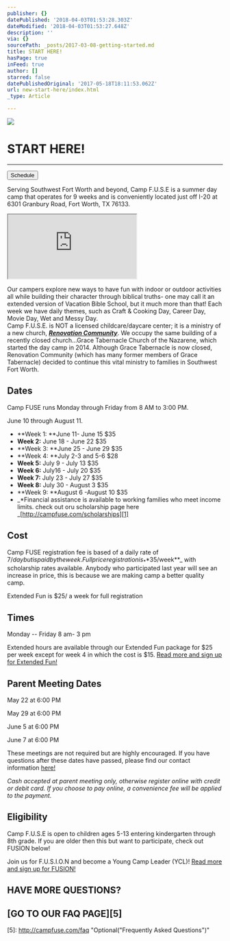 ```yaml
---
publisher: {}
datePublished: '2018-04-03T01:53:28.303Z'
dateModified: '2018-04-03T01:53:27.648Z'
description: ''
via: {}
sourcePath: _posts/2017-03-08-getting-started.md
title: START HERE!
hasPage: true
inFeed: true
author: []
starred: false
datePublishedOriginal: '2017-05-18T18:11:53.062Z'
url: new-start-here/index.html
_type: Article

---
```

![](https://the-grid-user-content.s3-us-west-2.amazonaws.com/e68a7ac0-79cf-427f-8264-72dd00662d5d.jpg)

# START HERE!

---

<button data-role="cta" style="">Schedule</button>

Serving Southwest Fort Worth and beyond, Camp F.U.S.E is a summer day camp that operates for 9 weeks and is conveniently located just off I-20 at 6301 Granbury Road, Fort Worth, TX 76133\.

<iframe src="https://the-grid.github.io/ed-location/?latitude=32.65692&amp;longitude=-97.401731&amp;zoom=16&amp;address=6301%20Granbury%20Rd%2C%20Fort%20Worth%2C%20Texas%2076133%2C%20United%20States" style=""></iframe>

Our campers explore new ways to have fun with indoor or outdoor activities all while building their character through biblical truths- one may call it an extended version of Vacation Bible School, but it much more than that! Each week we have daily themes, such as Craft & Cooking Day, Career Day, Movie Day, Wet and Messy Day.  
Camp F.U.S.E. is NOT a licensed childcare/daycare center; it is a ministry of a new church, _**[Renovation Community][0]**_. We occupy the same building of a recently closed church...Grace Tabernacle Church of the Nazarene, which started the day camp in 2014\. Although Grace Tabernacle is now closed, Renovation Community (which has many former members of Grace Tabernacle) decided to continue this vital ministry to families in Southwest Fort Worth.

## Dates

Camp FUSE runs Monday through Friday from 8 AM to 3:00 PM.

June 10 through August 11\.

* **Week 1: **June 11- June 15 $35
* **Week 2:** June 18 - June 22 $35
* **Week 3: **June 25 - June 29 $35
* **Week 4: **July 2-3 and 5-6 $28
* **Week 5:** July 9 - July 13 $35
* **Week 6:** July16 - July 20 $35
* **Week 7:** July 23 - July 27 $35
* **Week 8:** July 30 - August 3 $35
* **Week 9: **August 6 -August 10 $35
* _\*Financial assistance is available to working families who meet income limits. check out oru scholarship page here _[http://campfuse.com/scholarships][1]

## Cost

Camp FUSE registration fee is based of a daily rate of $7/day but is paid by the week. Full price registration is _**$35/week**_ with scholarship rates available. Anybody who participated last year will see an increase in price, this is because we are making camp a better quality camp.

Extended Fun is $25/ a week for full registration

## Times

Monday -- Friday 8 am- 3 pm

Extended hours are available through our Extended Fun package for $25 per week except for week 4 in which the cost is $15\.
[Read more and sign up for Extended Fun!][2]

## Parent Meeting Dates

May 22 at 6:00 PM

May 29 at 6:00 PM

June 5 at 6:00 PM

June 7 at 6:00 PM

These meetings are not required but are highly encouraged. If you have questions after these dates have passed, please find our contact information [here!][3]

_Cash accepted at parent meeting only, otherwise register online with credit or debit card. If you choose to pay online, a convenience fee will be applied to the payment._

## Eligibility

Camp F.U.S.E is open to children ages 5-13 entering kindergarten through 8th grade. If you are older then this but want to participate, check out FUSION below!

Join us for F.U.S.I.O.N and become a Young Camp Leader (YCL)!
[Read more and sign up for FUSION!][4]

## HAVE MORE QUESTIONS?

## **[GO TO OUR FAQ PAGE][5]**

[0]: http://renovationcommunity.church/
[1]: http://campfuse.com/scholarships "http://campfuse.com/scholarships"
[2]: http://campfuse.com/extended-fun
[3]: http://campfuse.com/contact-us "here!"
[4]: http://campfuse.com/fusion
[5]: http://campfuse.com/faq "Optional("Frequently Asked Questions")"